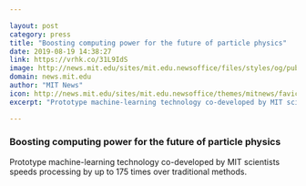 ```yaml
---

layout: post
category: press
title: "Boosting computing power for the future of particle physics"
date: 2019-08-19 14:38:27
link: https://vrhk.co/31L9IdS
image: http://news.mit.edu/sites/mit.edu.newsoffice/files/styles/og/public/images/2019/lhc-machine-learning-mit-A1.jpg
domain: news.mit.edu
author: "MIT News"
icon: http://news.mit.edu/sites/mit.edu.newsoffice/themes/mitnews/favicon.ico
excerpt: "Prototype machine-learning technology co-developed by MIT scientists speeds processing by up to 175 times over traditional methods."

---
```


### Boosting computing power for the future of particle physics

Prototype machine-learning technology co-developed by MIT scientists speeds processing by up to 175 times over traditional methods.